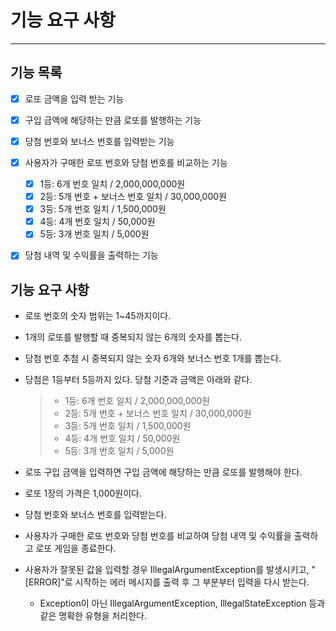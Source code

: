# 기능 요구 사항

---
## 기능 목록

- [X] 로또 금액을 입력 받는 기능
- [X] 구입 금액에 해당하는 만큼 로또를 발행하는 기능
- [X] 당첨 번호와 보너스 번호를 입력받는 기능
- [X] 사용자가 구매한 로또 번호와 당첨 번호를 비교하는 기능 
    - [X] 1등: 6개 번호 일치 / 2,000,000,000원
    - [X] 2등: 5개 번호 + 보너스 번호 일치 / 30,000,000원
    - [X] 3등: 5개 번호 일치 / 1,500,000원
    - [X] 4등: 4개 번호 일치 / 50,000원
    - [X] 5등: 3개 번호 일치 / 5,000원
- [X] 당첨 내역 및 수익률을 출력하는 기능


## 기능 요구 사항

- 로또 번호의 숫자 범위는 1~45까지이다.
- 1개의 로또를 발행할 때 중복되지 않는 6개의 숫자를 뽑는다.
- 당첨 번호 추첨 시 중복되지 않는 숫자 6개와 보너스 번호 1개를 뽑는다.
- 당첨은 1등부터 5등까지 있다. 당첨 기준과 금액은 아래와 같다.
    >- 1등: 6개 번호 일치 / 2,000,000,000원
    >- 2등: 5개 번호 + 보너스 번호 일치 / 30,000,000원
    >- 3등: 5개 번호 일치 / 1,500,000원
    >- 4등: 4개 번호 일치 / 50,000원
    >- 5등: 3개 번호 일치 / 5,000원

- 로또 구입 금액을 입력하면 구입 금액에 해당하는 만큼 로또를 발행해야 한다.
- 로또 1장의 가격은 1,000원이다.
- 당첨 번호와 보너스 번호를 입력받는다.
- 사용자가 구매한 로또 번호와 당첨 번호를 비교하여 당첨 내역 및 수익률을 출력하고 로또 게임을 종료한다.
- 사용자가 잘못된 값을 입력할 경우 IllegalArgumentException를 발생시키고, "[ERROR]"로 시작하는 에러 메시지를 출력 후 그 부분부터 입력을 다시 받는다.
  - Exception이 아닌 IllegalArgumentException, IllegalStateException 등과 같은 명확한 유형을 처리한다.